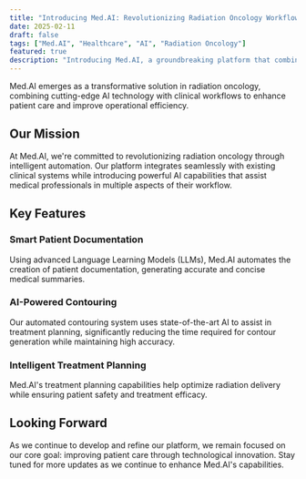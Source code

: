 ```yaml
---
title: "Introducing Med.AI: Revolutionizing Radiation Oncology Workflows"
date: 2025-02-11
draft: false
tags: ["Med.AI", "Healthcare", "AI", "Radiation Oncology"]
featured: true
description: "Introducing Med.AI, a groundbreaking platform that combines artificial intelligence with radiation oncology workflows to improve efficiency and patient care."
---
```


Med.AI emerges as a transformative solution in radiation oncology, combining cutting-edge AI technology with clinical workflows to enhance patient care and improve operational efficiency.

## Our Mission

At Med.AI, we're committed to revolutionizing radiation oncology through intelligent automation. Our platform integrates seamlessly with existing clinical systems while introducing powerful AI capabilities that assist medical professionals in multiple aspects of their workflow.

## Key Features

### Smart Patient Documentation
Using advanced Language Learning Models (LLMs), Med.AI automates the creation of patient documentation, generating accurate and concise medical summaries.

### AI-Powered Contouring
Our automated contouring system uses state-of-the-art AI to assist in treatment planning, significantly reducing the time required for contour generation while maintaining high accuracy.

### Intelligent Treatment Planning
Med.AI's treatment planning capabilities help optimize radiation delivery while ensuring patient safety and treatment efficacy.

## Looking Forward

As we continue to develop and refine our platform, we remain focused on our core goal: improving patient care through technological innovation. Stay tuned for more updates as we continue to enhance Med.AI's capabilities.